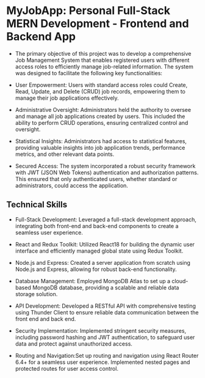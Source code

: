 # MyJobApp: Personal Full-Stack MERN Development - Frontend and Backend App

- The primary objective of this project was to develop a comprehensive Job Management System that enables registered users with different access roles to efficiently manage job-related information. The system was designed to facilitate the following key functionalities:

- User Empowerment: Users with standard access roles could Create, Read, Update, and Delete (CRUD) job records, empowering them to manage their job applications effectively.

- Administrative Oversight: Administrators held the authority to oversee and manage all job applications created by users. This included the ability to perform CRUD operations, ensuring centralized control and oversight.

- Statistical Insights: Administrators had access to statistical features, providing valuable insights into job application trends, performance metrics, and other relevant data points.

- Secured Access: The system incorporated a robust security framework with JWT (JSON Web Tokens) authentication and authorization patterns. This ensured that only authenticated users, whether standard or administrators, could access the application.

## Technical Skills

- Full-Stack Development: Leveraged a full-stack development approach, integrating both front-end and back-end components to create a seamless user experience.

- React and Redux Toolkit: Utilized React18 for building the dynamic user interface and efficiently managed global state using Redux Toolkit.

- Node.js and Express: Created a server application from scratch using Node.js and Express, allowing for robust back-end functionality.

- Database Management: Employed MongoDB Atlas to set up a cloud-based MongoDB database, providing a scalable and reliable data storage solution.

- API Development: Developed a RESTful API with comprehensive testing using Thunder Client to ensure reliable data communication between the front end and back end.

- Security Implementation: Implemented stringent security measures, including password hashing and JWT authentication, to safeguard user data and protect against unauthorized access.

- Routing and Navigation:Set up routing and navigation using React Router 6.4+ for a seamless user experience.
  Implemented nested pages and protected routes for user access control.
